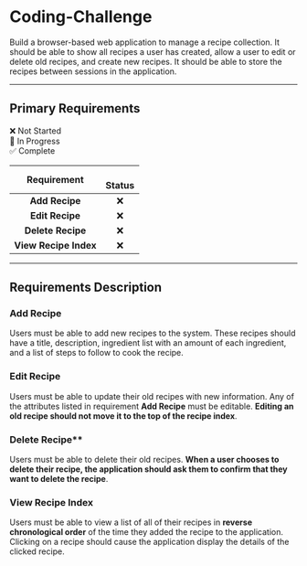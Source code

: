# Coding-Challenge
Build a browser-based web application to manage a recipe collection. It should be able to show all recipes a user has created, allow a user to edit or delete old recipes, and create new recipes. It should be able to store the recipes between sessions in the application.

----

## Primary Requirements

:x: Not Started    
:large_orange_diamond: In Progress    
:white_check_mark: Complete    


|              Requirement         |  <br>Status       | 
|:--------------------------------:|:-----------------:|
|**Add Recipe**                    | :x:               |
|**Edit Recipe**                   | :x:               |
|**Delete Recipe**                 | :x:               |
|**View Recipe Index**             | :x:               |
  
----

## Requirements Description

### Add Recipe
Users must be able to add new recipes to the system. These recipes should have a title, description, ingredient list with an amount of each ingredient, and a list of steps to follow to cook the recipe.

### Edit Recipe
Users must be able to update their old recipes with new information. Any of the attributes listed in requirement **Add Recipe** must be editable. **Editing an old recipe should not move it to the top of the recipe index**.

### Delete Recipe**
Users must be able to delete their old recipes. **When a user chooses to delete their recipe, the application should ask them to confirm that they want to delete the recipe**.

### View Recipe Index
Users must be able to view a list of all of their recipes in **reverse chronological order** of the time they added the recipe to the application. Clicking on a recipe should cause the application display the details of the clicked recipe.
